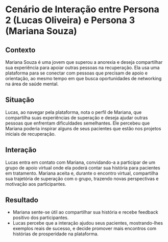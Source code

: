 # Cenário de Interação entre Persona 2 (Lucas Oliveira) e Persona 3 (Mariana Souza)

## Contexto
Mariana Souza é uma jovem que superou a anorexia e deseja compartilhar sua experiência para apoiar outras pessoas na recuperação. Ela usa uma plataforma para se conectar com pessoas que precisam de apoio e orientação, ao mesmo tempo em que busca oportunidades de networking na área de saúde mental.

## Situação
Lucas, ao navegar pela plataforma, nota o perfil de Mariana, que compartilha suas experiências de superação e deseja ajudar outras pessoas que enfrentam dificuldades semelhantes. Ele percebeu que Mariana poderia inspirar alguns de seus pacientes que estão nos projetos iniciais de recuperação.

## Interação
Lucas entra em contato com Mariana, convidando-a a participar de um grupo de apoio virtual onde ela poderá contar sua história para pacientes em tratamento. Mariana aceita e, durante o encontro virtual, compartilha sua trajetória de superação com o grupo, trazendo novas perspectivas e motivação aos participantes.

## Resultado
- Mariana sente-se útil ao compartilhar sua história e recebe feedback positivo dos participantes.
- Lucas percebe que a interação ajudou seus pacientes, mostrando-lhes exemplos reais de sucesso, e decide promover mais encontros com histórias de prosperidade na plataforma.

